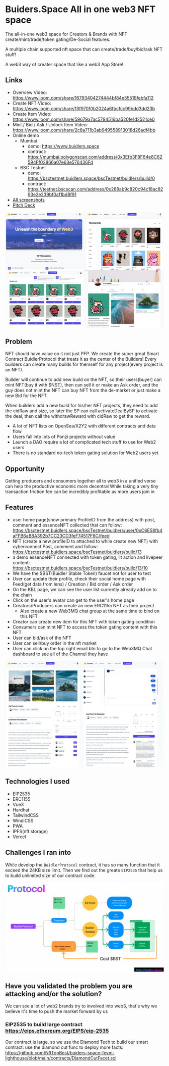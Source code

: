 # Buiders.Space All in one web3 NFT space

The all-in-one web3 space for Creators & Brands with NFT create/mint/trade/token gating/De-Social features.

A multiple chain supported nft space that can create/trade/buy/bid/ask NFT stuff!

A web3 way of creater space that like a web3 App Store!

## Links

* Overview Video: <https://www.loom.com/share/16793404274444bf84e55519febfa112>
* Create NFT Video: <https://www.loom.com/share/13f970f0b2024a6fbcfcc99bdd3dd23b>
* Create Item Video: <https://www.loom.com/share/59679a7ac5794516ba520fe1d2521ce0>
* Mint / Bid / Ask / Unlock Item Video: <https://www.loom.com/share/2c8a711b3ab949558913018d26adf4bb>
* Online demo
  * Mumbai
    * demo: <https://www.buidlers.space>
    * contract: <https://mumbai.polygonscan.com/address/0x3Efb3F8F64e8C62594Ff02866a07e63e576436Fd>
  * BSC Testnet
    * demo: <https://bsctestnet.buidlers.space/bscTestnet/buidlers/build/0>
    * contract: <https://testnet.bscscan.com/address/0x268ab9c820c94c18ac8293e2e239bf0af1bd8f91>
* [All screenshots](./screenshots/)
* [Pitch Deck](./buidlers-space.pdf)

<img src="./screenshot-1.png" />

## Problem

NFT should have value on it not just PFP. We create the super great Smart Contract BuidlerProtocol that treats it as the center of the Builders! Every builders can create many builds for themself for any project(every project is an NFT).

Builder will continue to add new build on the NFT, so their users(buyer) can mint NFT(buy it with $NST), then can sell it or make an Ask order, and the guy does not mint the NFT can buy NFT from the de-market or just make a new Bid for the NFT.

When builders add a new build for his/her NFT projects, they need to add the cidRaw and size, so later the SP can call activateDealBySP to activate the deal, then call the withdrawReward with cidRaw to get the reward.

* A lot of NFT lists on OpenSea/X2Y2 with different contracts and data flow
* Users fall into lots of Ponzi projects without value
* Launch a DAO require a lot of complicated tech stuff to use for Web2 users
* There is no standard no-tech token gating solution for Web2 users yet
## Opportunity

Getting producers and consumers together all to web3 in a unified verse can help the productive economic more decentral
While taking a very tiny transaction friction fee can be incredibly profitable as more users join in


## Features

* user home page(show primary ProfileID from the address) with post, comment and essenceNFT collected that can follow:  <https://bsctestnet.buidlers.space/bscTestnet/buidlers/user/0xC6E58fb4aFFB6aB8A392b7CC23CD3feF74517F6C/feed>
* NFT (create a new profileID to attached to while create new NFT) with cyberconnect Post, comment and follow: <https://bsctestnet.buidlers.space/bscTestnet/buidlers/build/13>
* a demo essenceNFT connected with token gating, lit action and livepeer content: <https://bsctestnet.buidlers.space/bscTestnet/buidlers/build/13/10>
* We have the $BST(Buidler Stable Token) faucet not for user to test
* User can update their profile, check their social home page with Feed(get data from lens) / Creation / Bid order / Ask order
* On the KBL page, we can see the user list currently already add on to the chain
* Click on the user's avatar can get to the user's home page
* Creators/Producers can create an new ERC1155 NFT as their project
  * Also create a new Web3MQ chat group at the same time to bind on this NFT
* Creator can create new item for this NFT with token gating condition
* Consumers can mint NFT to access the token gating content with this NFT
* User can bid/ask of the NFT
* User can sell/buy order in the nft market
* User can click on the top right email btn to go to the Web3MQ Chat dashboard to see all of the Channel they have

<img src="./screenshot-2.png" />

## Technologies I used

* EIP2535
* ERC1155
* Vue3
* Hardhat
* TailwindCSS
* WindiCSS
* PWA
* IPFS(nft.storage)
* Vercel

## Challenges I ran into

While develop the `BuidlerProtocol` contract, it has so many function that it exceed the 24KB size limit.
Then we find out the greate `EIP2535` that help us to build unlimited size of our contract code.

<img src="./protocol.png" />

## Have you validated the problem you are attacking and/or the solution?

We can see a lot of web2 brands try to involved into web3, that's why we believe it's time to push the market forward by us


### EIP2535 to build large contract <https://eips.ethereum.org/EIPS/eip-2535>

Our contract is large, so we use the Diamond Tech to build our smart contract: use the diamond cut func to deploy more facts: <https://github.com/NftTopBest/buiders-space-fevm-lighthouse/blob/main/contracts/DiamondCutFacet.sol>
